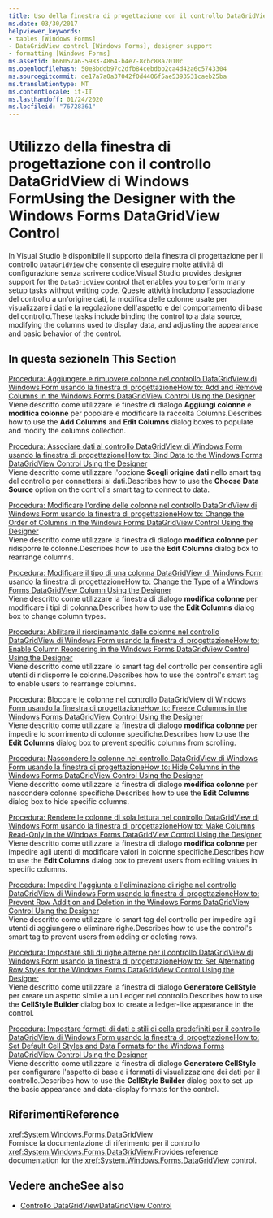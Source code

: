 ```yaml
---
title: Uso della finestra di progettazione con il controllo DataGridView
ms.date: 03/30/2017
helpviewer_keywords:
- tables [Windows Forms]
- DataGridView control [Windows Forms], designer support
- formatting [Windows Forms]
ms.assetid: b66057a6-5983-4864-b4e7-8cbc88a7010c
ms.openlocfilehash: 50e8bddb97c2dfb84cebdbb2ca4d42a6c5743304
ms.sourcegitcommit: de17a7a0a37042f0d4406f5ae5393531caeb25ba
ms.translationtype: MT
ms.contentlocale: it-IT
ms.lasthandoff: 01/24/2020
ms.locfileid: "76728361"
---
```

# <a name="using-the-designer-with-the-windows-forms-datagridview-control"></a><span data-ttu-id="bfa14-102">Utilizzo della finestra di progettazione con il controllo DataGridView di Windows Form</span><span class="sxs-lookup"><span data-stu-id="bfa14-102">Using the Designer with the Windows Forms DataGridView Control</span></span>
<span data-ttu-id="bfa14-103">In Visual Studio è disponibile il supporto della finestra di progettazione per il controllo `DataGridView` che consente di eseguire molte attività di configurazione senza scrivere codice.</span><span class="sxs-lookup"><span data-stu-id="bfa14-103">Visual Studio provides designer support for the `DataGridView` control that enables you to perform many setup tasks without writing code.</span></span> <span data-ttu-id="bfa14-104">Queste attività includono l'associazione del controllo a un'origine dati, la modifica delle colonne usate per visualizzare i dati e la regolazione dell'aspetto e del comportamento di base del controllo.</span><span class="sxs-lookup"><span data-stu-id="bfa14-104">These tasks include binding the control to a data source, modifying the columns used to display data, and adjusting the appearance and basic behavior of the control.</span></span>  
  
## <a name="in-this-section"></a><span data-ttu-id="bfa14-105">In questa sezione</span><span class="sxs-lookup"><span data-stu-id="bfa14-105">In This Section</span></span>  
 [<span data-ttu-id="bfa14-106">Procedura: Aggiungere e rimuovere colonne nel controllo DataGridView di Windows Form usando la finestra di progettazione</span><span class="sxs-lookup"><span data-stu-id="bfa14-106">How to: Add and Remove Columns in the Windows Forms DataGridView Control Using the Designer</span></span>](add-and-remove-columns-in-the-datagrid-using-the-designer.md)  
 <span data-ttu-id="bfa14-107">Viene descritto come utilizzare le finestre di dialogo **Aggiungi colonne** e **modifica colonne** per popolare e modificare la raccolta Columns.</span><span class="sxs-lookup"><span data-stu-id="bfa14-107">Describes how to use the **Add Columns** and **Edit Columns** dialog boxes to populate and modify the columns collection.</span></span>  
  
 [<span data-ttu-id="bfa14-108">Procedura: Associare dati al controllo DataGridView di Windows Form usando la finestra di progettazione</span><span class="sxs-lookup"><span data-stu-id="bfa14-108">How to: Bind Data to the Windows Forms DataGridView Control Using the Designer</span></span>](bind-data-to-the-datagrid-using-the-designer.md)  
 <span data-ttu-id="bfa14-109">Viene descritto come utilizzare l'opzione **Scegli origine dati** nello smart tag del controllo per connettersi ai dati.</span><span class="sxs-lookup"><span data-stu-id="bfa14-109">Describes how to use the **Choose Data Source** option on the control's smart tag to connect to data.</span></span>  
  
 [<span data-ttu-id="bfa14-110">Procedura: Modificare l'ordine delle colonne nel controllo DataGridView di Windows Form usando la finestra di progettazione</span><span class="sxs-lookup"><span data-stu-id="bfa14-110">How to: Change the Order of Columns in the Windows Forms DataGridView Control Using the Designer</span></span>](change-the-order-of-columns-in-the-datagrid-using-the-designer.md)  
 <span data-ttu-id="bfa14-111">Viene descritto come utilizzare la finestra di dialogo **modifica colonne** per ridisporre le colonne.</span><span class="sxs-lookup"><span data-stu-id="bfa14-111">Describes how to use the **Edit Columns** dialog box to rearrange columns.</span></span>  
  
 [<span data-ttu-id="bfa14-112">Procedura: Modificare il tipo di una colonna DataGridView di Windows Form usando la finestra di progettazione</span><span class="sxs-lookup"><span data-stu-id="bfa14-112">How to: Change the Type of a Windows Forms DataGridView Column Using the Designer</span></span>](change-the-type-of-a-wf-datagridview-column-using-the-designer.md)  
 <span data-ttu-id="bfa14-113">Viene descritto come utilizzare la finestra di dialogo **modifica colonne** per modificare i tipi di colonna.</span><span class="sxs-lookup"><span data-stu-id="bfa14-113">Describes how to use the **Edit Columns** dialog box to change column types.</span></span>  
  
 [<span data-ttu-id="bfa14-114">Procedura: Abilitare il riordinamento delle colonne nel controllo DataGridView di Windows Form usando la finestra di progettazione</span><span class="sxs-lookup"><span data-stu-id="bfa14-114">How to: Enable Column Reordering in the Windows Forms DataGridView Control Using the Designer</span></span>](enable-column-reordering-in-the-datagrid-using-the-designer.md)  
 <span data-ttu-id="bfa14-115">Viene descritto come utilizzare lo smart tag del controllo per consentire agli utenti di ridisporre le colonne.</span><span class="sxs-lookup"><span data-stu-id="bfa14-115">Describes how to use the control's smart tag to enable users to rearrange columns.</span></span>  
  
 [<span data-ttu-id="bfa14-116">Procedura: Bloccare le colonne nel controllo DataGridView di Windows Form usando la finestra di progettazione</span><span class="sxs-lookup"><span data-stu-id="bfa14-116">How to: Freeze Columns in the Windows Forms DataGridView Control Using the Designer</span></span>](freeze-columns-in-the-datagrid-using-the-designer.md)  
 <span data-ttu-id="bfa14-117">Viene descritto come utilizzare la finestra di dialogo **modifica colonne** per impedire lo scorrimento di colonne specifiche.</span><span class="sxs-lookup"><span data-stu-id="bfa14-117">Describes how to use the **Edit Columns** dialog box to prevent specific columns from scrolling.</span></span>  
  
 [<span data-ttu-id="bfa14-118">Procedura: Nascondere le colonne nel controllo DataGridView di Windows Form usando la finestra di progettazione</span><span class="sxs-lookup"><span data-stu-id="bfa14-118">How to: Hide Columns in the Windows Forms DataGridView Control Using the Designer</span></span>](hide-columns-in-the-datagrid-using-the-designer.md)  
 <span data-ttu-id="bfa14-119">Viene descritto come utilizzare la finestra di dialogo **modifica colonne** per nascondere colonne specifiche.</span><span class="sxs-lookup"><span data-stu-id="bfa14-119">Describes how to use the **Edit Columns** dialog box to hide specific columns.</span></span>  
  
 [<span data-ttu-id="bfa14-120">Procedura: Rendere le colonne di sola lettura nel controllo DataGridView di Windows Form usando la finestra di progettazione</span><span class="sxs-lookup"><span data-stu-id="bfa14-120">How to: Make Columns Read-Only in the Windows Forms DataGridView Control Using the Designer</span></span>](make-columns-read-only-in-the-datagrid-using-the-designer.md)  
 <span data-ttu-id="bfa14-121">Viene descritto come utilizzare la finestra di dialogo **modifica colonne** per impedire agli utenti di modificare valori in colonne specifiche.</span><span class="sxs-lookup"><span data-stu-id="bfa14-121">Describes how to use the **Edit Columns** dialog box to prevent users from editing values in specific columns.</span></span>  
  
 [<span data-ttu-id="bfa14-122">Procedura: Impedire l'aggiunta e l'eliminazione di righe nel controllo DataGridView di Windows Form usando la finestra di progettazione</span><span class="sxs-lookup"><span data-stu-id="bfa14-122">How to: Prevent Row Addition and Deletion in the Windows Forms DataGridView Control Using the Designer</span></span>](prevent-row-addition-and-deletion-in-the-datagrid-using-the-designer.md)  
 <span data-ttu-id="bfa14-123">Viene descritto come utilizzare lo smart tag del controllo per impedire agli utenti di aggiungere o eliminare righe.</span><span class="sxs-lookup"><span data-stu-id="bfa14-123">Describes how to use the control's smart tag to prevent users from adding or deleting rows.</span></span>  
  
 [<span data-ttu-id="bfa14-124">Procedura: Impostare stili di righe alterne per il controllo DataGridView di Windows Form usando la finestra di progettazione</span><span class="sxs-lookup"><span data-stu-id="bfa14-124">How to: Set Alternating Row Styles for the Windows Forms DataGridView Control Using the Designer</span></span>](set-alternating-row-styles-for-the-datagrid-using-the-designer.md)  
 <span data-ttu-id="bfa14-125">Viene descritto come utilizzare la finestra di dialogo **Generatore CellStyle** per creare un aspetto simile a un Ledger nel controllo.</span><span class="sxs-lookup"><span data-stu-id="bfa14-125">Describes how to use the **CellStyle Builder** dialog box to create a ledger-like appearance in the control.</span></span>  
  
 [<span data-ttu-id="bfa14-126">Procedura: Impostare formati di dati e stili di cella predefiniti per il controllo DataGridView di Windows Form usando la finestra di progettazione</span><span class="sxs-lookup"><span data-stu-id="bfa14-126">How to: Set Default Cell Styles and Data Formats for the Windows Forms DataGridView Control Using the Designer</span></span>](default-cell-styles-datagridview.md)  
 <span data-ttu-id="bfa14-127">Viene descritto come utilizzare la finestra di dialogo **Generatore CellStyle** per configurare l'aspetto di base e i formati di visualizzazione dei dati per il controllo.</span><span class="sxs-lookup"><span data-stu-id="bfa14-127">Describes how to use the **CellStyle Builder** dialog box to set up the basic appearance and data-display formats for the control.</span></span>  
  
## <a name="reference"></a><span data-ttu-id="bfa14-128">Riferimenti</span><span class="sxs-lookup"><span data-stu-id="bfa14-128">Reference</span></span>  
 <xref:System.Windows.Forms.DataGridView>  
 <span data-ttu-id="bfa14-129">Fornisce la documentazione di riferimento per il controllo <xref:System.Windows.Forms.DataGridView>.</span><span class="sxs-lookup"><span data-stu-id="bfa14-129">Provides reference documentation for the <xref:System.Windows.Forms.DataGridView> control.</span></span>  
  
## <a name="see-also"></a><span data-ttu-id="bfa14-130">Vedere anche</span><span class="sxs-lookup"><span data-stu-id="bfa14-130">See also</span></span>

- [<span data-ttu-id="bfa14-131">Controllo DataGridView</span><span class="sxs-lookup"><span data-stu-id="bfa14-131">DataGridView Control</span></span>](datagridview-control-windows-forms.md)
